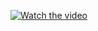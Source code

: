 [![Watch the video](https://img.youtube.com/vi/BmyX6Psj4YQ/maxresdefault.jpg)](https://youtu.be/BmyX6Psj4YQ)
